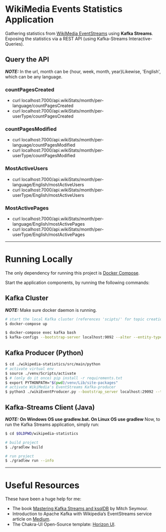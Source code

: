 # WikiMedia Events Statistics Application
Gathering statistics from [WikiMedia EventStreams][EventStreams] using **Kafka Streams**. 
Exposing the statistics via a REST API (using Kafka-Streams Interactive-Queries).

[EventStreams]: https://stream.wikimedia.org/v2/ui/#/


## Query the API

**_NOTE:_** In the url, month can be {hour, week, month, year}Likewise, 'English', which can be any language.

### countPagesCreated
- curl localhost:7000/api.wikiStats/month/per-language/countPagesCreated
- curl localhost:7000/api.wikiStats/month/per-userType/countPagesCreated

### countPagesModified
- curl localhost:7000/api.wikiStats/month/per-language/countPagesModified
- curl localhost:7000/api.wikiStats/month/per-userType/countPagesModified

### MostActiveUsers
- curl localhost:7000/api.wikiStats/month/per-language/English/mostActiveUsers 
- curl localhost:7000/api.wikiStats/month/per-userType/English/mostActiveUsers

### MostActivePages
- curl localhost:7000/api.wikiStats/month/per-language/English/mostActivePages 
- curl localhost:7000/api.wikiStats/month/per-userType/English/mostActivePages 

---
# Running Locally
The only dependency for running this project is [Docker Compose][docker].

[docker]: https://docs.docker.com/compose/install/

Start the application components, by running the following commands:

## Kafka Cluster
**_NOTE:_**  Make sure docker daemon is running.
```sh
# start the local Kafka cluster (references 'scipts/' for topic creation)
$ docker-compose up

$ docker-compose exec kafka bash
$ kafka-configs --bootstrap-server localhost:9092 --alter --entity-type topics --entity-name WikiEvents --add-config max.message.bytes=100485880
```

## Kafka Producer (Python)
```sh
$ cd ./wikipedia-statistics/src/main/python
# activate virtual env
$ source ./venv/Scripts/activate
$ # (only do it once) pip install -r requirements.txt
$ export PYTHONPATH="$(pwd)/venv/Lib/site-packages"
# activate WikiMedia's EventStreams Kafka-producer
$ python3 ./wikiEventProducer.py --bootstrap_server localhost:29092 --topic_name WikiEvents --events_to_produce 10
```

## Kafka-Streams Client (Java)
**_NOTE:_**  **On Windows OS use gradlew.bat. On Linux OS use gradlew**
Now, to run the Kafka Streams application, simply run:

```sh
$ cd $OLDPWD/wikipedia-statistics

# build project
$ ./gradlew build

# run project
$ ./gradlew run --info

```
---
# Useful Resources
These have been a huge help for me:
- The book [Mastering Kafka Streams and ksqlDB][book] by Mitch Seymour.
- Introduction to Apache Kafka with Wikipedia’s EventStreams service article on [Medium][medium].
- The Chakra-UI Open-Source template: [Horizon UI][Horizon UI].

[book]: https://www.kafka-streams-book.com/
[medium]: https://towardsdatascience.com/introduction-to-apache-kafka-with-wikipedias-eventstreams-service-d06d4628e8d9
[Horizon UI]: https://horizon-ui.com/